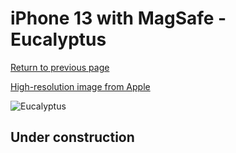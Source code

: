 # iPhone 13 with MagSafe - Eucalyptus

[Return to previous page](/iphone_13)

[High-resolution image from Apple](https://store.storeimages.cdn-apple.com/8756/as-images.apple.com/is/MN633?wid=4500&hei=4500&fmt=png)

<div style="width: 500px"><img src="/almost_uncompressed/MN633.webp" alt="Eucalyptus"></div>

## Under construction
